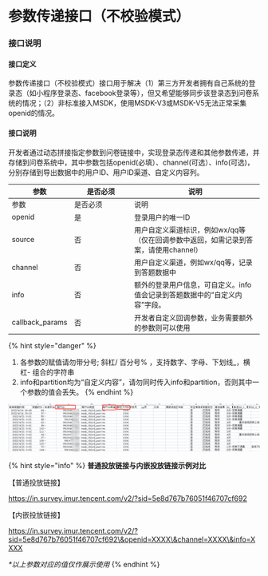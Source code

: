 # 参数传递接口（不校验模式）

### 接口说明

#### 接口定义

参数传递接口（不校验模式）接口用于解决（1）第三方开发者拥有自己系统的登录态（如小程序登录态、facebook登录等），但又希望能够同步该登录态到问卷系统的情况；（2）非标准接入MSDK，使用MSDK-V3或MSDK-V5无法正常采集openid的情况。

#### 接口说明

开发者通过动态拼接指定参数到问卷链接中，实现登录态传递和其他参数传递，并存储到问卷系统中，其中参数包括openid(必填）、channel(可选）、info(可选)，分别存储到导出数据中的用户ID、用户ID渠道、自定义内容列。

<table data-header-hidden><thead><tr><th>参数</th><th width="106.33333333333331">是否必须</th><th>说明</th></tr></thead><tbody><tr><td>参数</td><td>是否必须</td><td>说明</td></tr><tr><td>openid</td><td>是</td><td>登录用户的唯一ID</td></tr><tr><td>source</td><td>否</td><td>用户自定义渠道标识，例如wx/qq等（仅在回调参数中返回，如需记录到答案，请使用channel）</td></tr><tr><td>channel</td><td>否</td><td>用户自定义渠道，例如wx/qq等，记录到答题数据中</td></tr><tr><td>info</td><td>否</td><td>额外的登录用户信息，可自定义。info值会记录到答题数据中的“自定义内容”字段。</td></tr><tr><td>callback_params</td><td>否</td><td>开发者自定义回调参数，业务需要额外的参数则可以使用</td></tr></tbody></table>



{% hint style="danger" %}
1. 各参数的赋值请勿带分号;  斜杠/  百分号% ，支持数字、字母、下划线\_，横杠- 组合的字符串
2. info和partition均为“自定义内容”，请勿同时传入info和partition，否则其中一个参数的值会丢失。
{% endhint %}

![openid、channel、info会对应存储到导出数据的用户ID、渠道、自定义内容列](<../../.gitbook/assets/image (713).png>)

{% hint style="info" %}
**普通投放链接与内嵌投放链接示例对比**

【普通投放链接】

https://in.survey.imur.tencent.com/v2/?sid=5e8d767b76051f46707cf692

【内嵌投放链接】

&#x20;https://in.survey.imur.tencent.com/v2/?sid=5e8d767b76051f46707cf692\&openid=XXXX\&channel=XXXX\&info=XXXX

_\*以上参数对应的值仅作展示使用_
{% endhint %}

